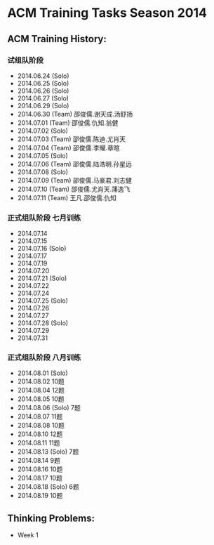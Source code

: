 ACM Training Tasks Season 2014
====================

## ACM Training History:

### 试组队阶段

* 2014.06.24 (Solo)
* 2014.06.25 (Solo)
* 2014.06.26 (Solo)
* 2014.06.27 (Solo)
* 2014.06.29 (Solo)
* 2014.06.30 (Team) 邵俊儒.谢天成.汤舒扬
* 2014.07.01 (Team) 邵俊儒.仇知.翁健
* 2014.07.02 (Solo)
* 2014.07.03 (Team) 邵俊儒.陈迪.尤肖天
* 2014.07.04 (Team) 邵俊儒.李耀.章暄
* 2014.07.05 (Solo)
* 2014.07.06 (Team) 邵俊儒.陆浩明.孙星远
* 2014.07.08 (Solo)
* 2014.07.09 (Team) 邵俊儒.马豪君.刘志健
* 2014.07.10 (Team) 邵俊儒.尤肖天.蒲逸飞
* 2014.07.11 (Team) 王凡.邵俊儒.仇知

### 正式组队阶段 七月训练
* 2014.07.14
* 2014.07.15
* 2014.07.16 (Solo)
* 2014.07.17
* 2014.07.19
* 2014.07.20
* 2014.07.21 (Solo)
* 2014.07.22
* 2014.07.24
* 2014.07.25 (Solo)
* 2014.07.26
* 2014.07.27
* 2014.07.28 (Solo)
* 2014.07.29
* 2014.07.31

### 正式组队阶段 八月训练
* 2014.08.01 (Solo)
* 2014.08.02			10题
* 2014.08.04			12题
* 2014.08.05			10题
* 2014.08.06 (Solo)		7题
* 2014.08.07			11题
* 2014.08.08			10题
* 2014.08.10			12题
* 2014.08.11			11题
* 2014.08.13 (Solo)		7题
* 2014.08.14			9题
* 2014.08.16			10题
* 2014.08.17			10题
* 2014.08.18 (Solo)		6题
* 2014.08.19			10题

## Thinking Problems:

* Week 1

